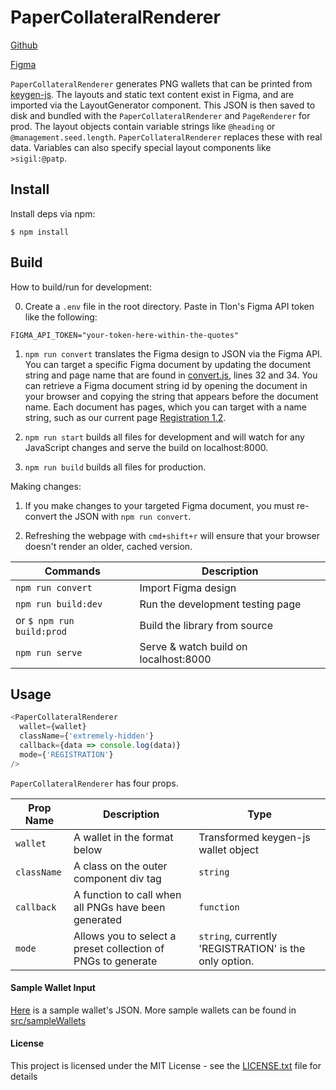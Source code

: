 # PaperCollateralRenderer

[Github](https://github.com/urbit/PaperCollateralRenderer)

[Figma](https://www.figma.com/file/a4u6jBsdTgiXcrDGW61q5ngY/Tlon-Paper-Wallet-v1.2?node-id=574%3A0)

`PaperCollateralRenderer` generates PNG wallets that can be printed from [keygen-js](https://github.com/urbit/keygen-js). The layouts and static text content exist in Figma, and are imported via the LayoutGenerator component. This JSON is then saved to disk and bundled with the `PaperCollateralRenderer` and `PageRenderer` for prod. The layout objects contain variable strings like `@heading` or ``` @management.seed.length ```. `PaperCollateralRenderer` replaces these with real data. Variables can also specify special layout components like `>sigil:@patp`.

## Install

Install deps via npm:

```
$ npm install
```

## Build

How to build/run for development:

0. Create a `.env` file in the root directory. Paste in Tlon's Figma API token like the following:

`FIGMA_API_TOKEN="your-token-here-within-the-quotes"`

1. `npm run convert` translates the Figma design to JSON via the Figma API. You can target a specific Figma document by updating the document string and page name that are found in [convert.js](https://github.com/urbit/PaperCollateralRenderer/blob/c51c80e0e5895142b41ef06d2d48de1357f328f6/convert.js#L32), lines 32 and 34.  You can retrieve a Figma document string id by opening the document in your browser and copying the string that appears before the document name.  Each document has pages, which you can target with a name string, such as our current page [Registration 1.2](https://www.figma.com/file/a4u6jBsdTgiXcrDGW61q5ngY/Tlon-Paper-Wallet-v1.2?node-id=574%3A0).

2. `npm run start` builds all files for development and will watch for any JavaScript changes and serve the build on localhost:8000.

3. `npm run build` builds all files for production.


Making changes:

1. If you make changes to your targeted Figma document, you must re-convert the JSON with `npm run convert`.

2. Refreshing the webpage with `cmd+shift+r` will ensure that your browser doesn't render an older, cached version.

| Commands                 | Description                                   |
| -------------------------| --------------------------------------------- |
|`npm run convert`         | Import Figma design                           |
|`npm run build:dev`       | Run the development testing page              |
| or `$ npm run build:prod`| Build the library from source                 |
|`npm run serve`           | Serve & watch build on localhost:8000         |  

## Usage

```js
<PaperCollateralRenderer
  wallet={wallet}
  className={'extremely-hidden'}
  callback={data => console.log(data)}
  mode={'REGISTRATION'}
/>
```

`PaperCollateralRenderer` has four props.

|Prop Name              | Description                                  | Type
| -------------------- | --------------------------------------------- | -----
| `wallet`   | A wallet in the format below                             | Transformed keygen-js wallet object
| `className`| A class on the outer component div tag                     | `string`
| `callback` | A function to call when all PNGs have been generated | `function`
| `mode`     | Allows you to select a preset collection of PNGs to generate   | `string`, currently 'REGISTRATION' is the only option.


#### Sample Wallet Input
[Here](docs/sample-wallet.json) is a sample wallet's JSON.  More sample wallets can be found in [src/sampleWallets](src/sampleWallets)


#### License
This project is licensed under the MIT License - see the [LICENSE.txt](docs/LICENSE.txt) file for details
